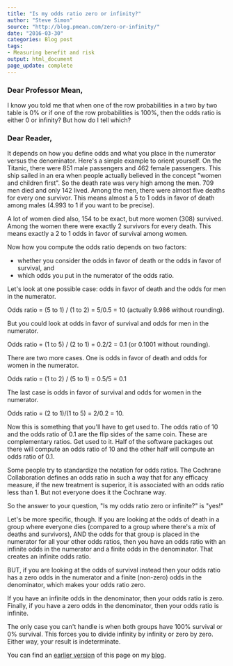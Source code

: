 ```yaml
---
title: "Is my odds ratio zero or infinity?"
author: "Steve Simon"
source: "http://blog.pmean.com/zero-or-infinity/"
date: "2016-03-30"
categories: Blog post
tags:
- Measuring benefit and risk
output: html_document
page_update: complete
---
```


### Dear Professor Mean, 

I know you told me that when one of the row probabilities in a two by two table is 0% or if one of the row probabilities is 100%, then the odds ratio is either 0 or infinity? But how do I tell which?

<!---More--->

### Dear Reader,

It depends on how you define odds and what you place in the numerator versus the denominator. Here's a simple example to orient yourself. On the Titanic, there were 851 male passengers and 462 female passengers. This ship sailed in an era when people actually believed in the concept "women and children first". So the death rate was very high among the men. 709 men died and only 142 lived. Among the men, there were almost five deaths for every one survivor. This means almost a 5 to 1 odds in favor of death among males (4.993 to 1 if you want to be precise).

A lot of women died also, 154 to be exact, but more women (308) survived. Among the women there were exactly 2 survivors for every death. This means exactly a 2 to 1 odds in favor of survival among women.

Now how you compute the odds ratio depends on two factors:

+ whether you consider the odds in favor of death or the odds in favor of survival, and
+ which odds you put in the numerator of the odds ratio.

Let's look at one possible case: odds in favor of death and the odds for men in the numerator.

Odds ratio = (5 to 1) / (1 to 2) = 5/0.5 = 10 (actually 9.986 without rounding).

But you could look at odds in favor of survival and odds for men in the numerator.

Odds ratio = (1 to 5) / (2 to 1) = 0.2/2 = 0.1 (or 0.1001 without rounding).

There are two more cases. One is odds in favor of death and odds for women in the numerator.

Odds ratio = (1 to 2) / (5 to 1) = 0.5/5 = 0.1 

The last case is odds in favor of survival and odds for women in the numerator.

Odds ratio = (2 to 1)/(1 to 5) = 2/0.2 = 10.

Now this is something that you'll have to get used to. The odds ratio of 10 and the odds ratio of 0.1 are the flip sides of the same coin. These are complementary ratios. Get used to it. Half of the software packages out there will compute an odds ratio of 10 and the other half will compute an odds ratio of 0.1.

Some people try to standardize the notation for odds ratios. The Cochrane Collaboration defines an odds ratio in such a way that for any efficacy measure, if the new treatment is superior, it is associated with an odds ratio less than 1. But not everyone does it the Cochrane way.

So the answer to your question, "Is my odds ratio zero or infinite?" is "yes!"

Let's be more specific, though. If you are looking at the odds of death in a group where everyone dies (compared to a group where there's a mix of deaths and survivors), AND the odds for that group is placed in the numerator for all your other odds ratios, then you have an odds ratio with an infinite odds in the numerator and a finite odds in the denominator. That creates an infinite odds ratio.

BUT, if you are looking at the odds of survival instead then your odds ratio has a zero odds in the numerator and a finite (non-zero) odds in the denominator, which makes your odds ratio zero.

If you have an infinite odds in the denominator, then your odds ratio is zero. Finally, if you have a zero odds in the denominator, then your odds ratio is infinite.

The only case you can't handle is when both groups have 100% survival or 0% survival. This forces you to divide infinity by infinity or zero by zero. Either way, your result is indeterminate.

You can find an [earlier version][sim1] of this page on my [blog][sim2].

[sim1]: http://blog.pmean.com/zero-or-infinity/
[sim2]: http://blog.pmean.com
